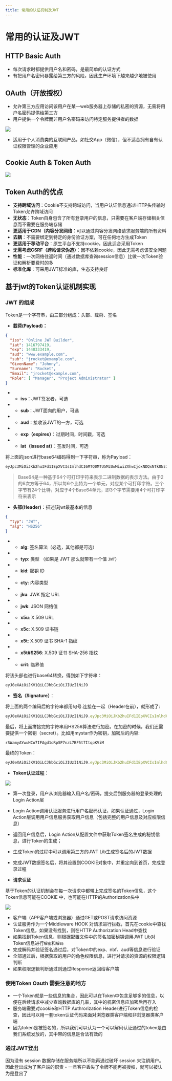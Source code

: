 ```yaml
---
title: 常用的认证机制及JWT
---
```

# 常用的认证及JWT

## HTTP Basic Auth

* 每次请求时都提供用户名和密码，是最简单的认证方式
* 有把用户名密码暴露给第三方的风险，因此生产环境下越来越少地被使用

## OAuth（开放授权）

* 允许第三方应用访问该用户在某一web服务器上存储的私密的资源，无需将用户名密码提供给第三方
* 用户提供一个令牌而非用户名密码来访问特定服务提供者的数据

![](http://images2015.cnblogs.com/blog/34831/201606/34831-20160622150107172-139099471.png)

* 适用于个人消费类的互联网产品，如社交App（微信），但不适合拥有自有认证权限管理的企业应用

## Cookie Auth & Token Auth

![](http://images2015.cnblogs.com/blog/34831/201606/34831-20160622150124531-1416052185.png)

## Token Auth的优点

* **支持跨域访问**：Cookie不支持跨域访问，当用户认证信息通过HTTP头传输时Token允许跨域访问
* **无状态**：Token自身包含了所有登录用户的信息，只需要在客户端存储相关信息而不需要在服务端存储
* **更适用于CDN（内容分发网络**：可以通过内容分发网络请求服务端的所有资料
* **去耦**：不需要绑定到特定的身份验证方案，可在任何地方生成Token
* **更适用于移动平台**：原生平台不支持cookie，因此适合采用Token
* **无需考虑CSRF（跨站请求伪造）**：因不依赖cookie，因此无需考虑该安全问题
* **性能**：一次网络往返时间（通过数据库查询session信息）比做一次Token验证和解析要费时的多
* **标准化库**：可采用JWT标准的库，生态支持良好

## 基于jwt的Token认证机制实现

### JWT 的组成

Token是一个字符串，由三部分组成：头部、载荷、签名

* **载荷(Payload)：**

```json
{
  "iss": "Online JWT Builder",
  "iat": 1416797419,
  "exp": 1448333419,
  "aud": "www.example.com",
  "sub": "jrocket@example.com",
  "GivenName": "Johnny",
  "Surname": "Rocket",
  "Email": "jrocket@example.com",
  "Role": [ "Manager", "Project Administrator" ]
}
```

* * **iss**：JWT签发者，可选
* * **sub**：JWT面向的用户，可选
* * **aud**：接收该JWT的一方，可选
* * **exp（expires）**：过期时间，时间戳，可选
* * **iat（issued at）**：签发时间，可选

将上面的json进行base64编码得到一下字符串，称为Payload：

```javascript
eyJpc3MiOiJKb2huIFd1IEpXVCIsImlhdCI6MTQ0MTU5MzUwMiwiZXhwIjoxNDQxNTk0NzIyLCJhdWQiOiJ3d3cuZXhhbXBsZS5jb20iLCJzdWIiOiJqcm9ja2V0QGV4YW1wbGUuY29tIiwiZnJvbV91c2VyIjoiQiIsInRhcmdldF91c2VyIjoiQSJ9
```

> Base64是一种基于64个可打印字符来表示二进制数据的表示方法。由于2的6次方等于64，所以每6个比特为一个单元，对应某个可打印字符。三个字节有24个比特，对应于4个Base64单元，即3个字节需要用4个可打印字符来表示

* **头部(Header)**：描述该jwt最基本的信息

```json
{
  "typ": "JWT",
  "alg": "HS256"
}
```

* * **alg**: 签名算法（必选，其他都是可选）
* * **typ**: 类型 （如果是 JWT 那么就带有一个值 `JWT`）
* * **kid**:  密钥 ID
* * **cty**:  内容类型
* * **jku**:  JWK 指定 URL
* * **jwk**:  JSON 网络值
* * **x5u**: X.509 URL
* * **x5c**: X.509 证书链
* * **x5t**:  X.509 证书 SHA-1 指纹
* * **x5t#S256**:  X.509 证书 SHA-256 指纹
* * **crit**: 临界值

将该头部也进行base64转换，得到如下字符串：

```javascript
eyJ0eXAiOiJKV1QiLCJhbGciOiJIUzI1NiJ9
```

* **签名（Signature）**：

将上面的两个编码后的字符串都用句号.连接在一起（Header在前），就形成了:

```javascript
eyJ0eXAiOiJKV1QiLCJhbGciOiJIUzI1NiJ9.eyJpc3MiOiJKb2huIFd1IEpXVCIsImlhdCI6MTQ0MTU5MzUwMiwiZXhwIjoxNDQxNTk0NzIyLCJhdWQiOiJ3d3cuZXhhbXBsZS5jb20iLCJzdWIiOiJqcm9ja2V0QGV4YW1wbGUuY29tIiwiZnJvbV91c2VyIjoiQiIsInRhcmdldF91c2VyIjoiQSJ9
```

最后，将上面拼接完的字符串用HS256算法进行加密。在加密的时候，我们还需要提供一个密钥（secret）。比如用mystar作为密钥，加密后的内容:

```javascript
rSWamyAYwuHCo7IFAgd1oRpSP7nzL7BF5t7ItqpKViM
```

最终的Token：

```javascript
eyJ0eXAiOiJKV1QiLCJhbGciOiJIUzI1NiJ9.eyJpc3MiOiJKb2huIFd1IEpXVCIsImlhdCI6MTQ0MTU5MzUwMiwiZXhwIjoxNDQxNTk0NzIyLCJhdWQiOiJ3d3cuZXhhbXBsZS5jb20iLCJzdWIiOiJqcm9ja2V0QGV4YW1wbGUuY29tIiwiZnJvbV91c2VyIjoiQiIsInRhcmdldF91c2VyIjoiQSJ9.rSWamyAYwuHCo7IFAgd1oRpSP7nzL7BF5t7ItqpKViM
```

* **Token认证过程**：

![](http://images2015.cnblogs.com/blog/34831/201606/34831-20160622152259735-1969767936.jpg)

* 第一次登录，用户从浏览器输入用户名/密码，提交后到服务器的登录处理的Login Action层
* Login Action调用认证服务进行用户名密码认证，如果认证通过，Login Action层调用用户信息服务获取用户信息（包括完整的用户信息及对应权限信息）

* 返回用户信息后，Login Action从配置文件中获取Token签名生成的秘钥信息，进行Token的生成；

* 生成Token的过程中可以调用第三方的JWT Lib生成签名后的JWT数据

* 完成JWT数据签名后，将其设置到COOKIE对象中，并重定向到首页，完成登录过程

* **请求认证**

基于Token的认证机制会在每一次请求中都带上完成签名的Token信息，这个Token信息可能在COOKIE
中，也可能在HTTP的Authorization头中

![](http://images2015.cnblogs.com/blog/34831/201606/34831-20160622152344250-1238130627.jpg)

* 客户端（APP客户端或浏览器）通过GET或POST请求访问资源
* 认证服务作为一个Middleware HOOK 对请求进行拦截，首先在cookie中查找Token信息，如果没有找到，则在HTTP Authorization Head中查找
* 如果找到Token信息，则根据配置文件中的签名加密秘钥调用JWT Lib对Token信息进行`解密`和`解码`
* 完成解码并验证签名通过后，对Token中的exp、nbf、aud等信息进行验证
* 全部通过后，根据获取的用户的角色权限信息，进行对请求的资源的权限逻辑判断
* 如果权限逻辑判断通过则通过Response返回给客户端

### 使用Token Oauth 需要注意的地方

* 一个Token就是一些信息的集合，因此可以在Token中包含足够多的信息，以便在后续请求中减少查询数据库的几率，其中的机密信息应加密后再存入
* 服务端需要对cookie和HTTP Authrorization Header进行Token信息的检查，因此可以用一套token认证代码来面对浏览器类客户端和非浏览器类客户端
* 因为token是被签名的，所以我们可以认为一个可以解码认证通过的token是由我们系统发放的，其中带的信息是合法有效的

### 通过JWT登出

因为没有 session 数据存储在服务端所以不能再通过破坏 session 来注销用户。因此登出成为了客户端的职责 - 一旦客户丢失了令牌不能再被授权，就可以被认为是登出了